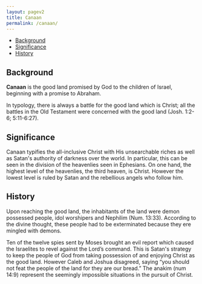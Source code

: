 ```yaml
---
layout: pagev2
title: Canaan
permalink: /canaan/
---
```

- [Background](#background)
- [Significance](#significance)
- [History](#history)


## Background

**Canaan** is the good land promised by God to the children of Israel, beginning with a promise to Abraham. 

In typology, there is always a battle for the good land which is Christ; all the battles in the Old Testament were concerned with the good land (Josh. 1:2-6; 5:11-6:27).

## Significance

Canaan typifies the all-inclusive Christ with His unsearchable riches as well as Satan's authority of darkness over the world. In particular, this can be seen in the division of the heavenlies seen in Ephesians. On one hand, the highest level of the heavenlies, the third heaven, is Christ. However the lowest level is ruled by Satan and the rebellious angels who follow him.

## History

Upon reaching the good land, the inhabitants of the land were demon possessed people, idol worshipers and Nephilim (Num. 13:33). According to the divine thought, these people had to be exterminated because they ere mingled with demons. 

Ten of the twelve spies sent by Moses brought an evil report which caused the Israelites to revel against the Lord’s command. This is Satan's strategy to keep the people of God from taking possession of and enjoying Christ as the good land. However Caleb and Joshua disagreed, saying “you should not feat the people of the land for they are our bread.”  The anakim (num 14:9) represent the seemingly impossible situations in the pursuit of Christ.

